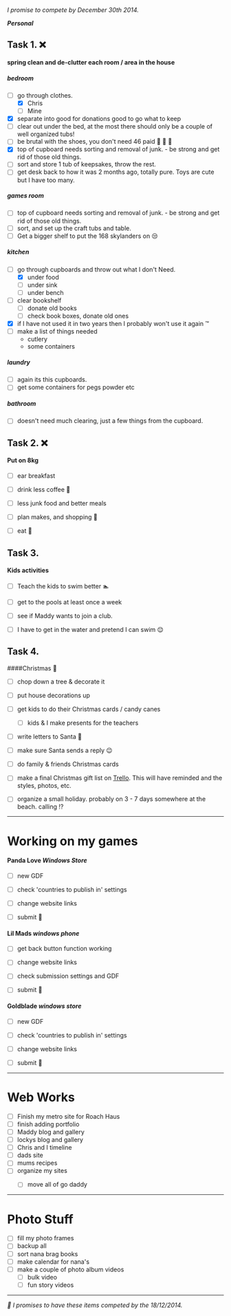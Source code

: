 *I promise to compete by December 30th 2014.*

***Personal***
## Task 1. ❌
#### spring clean and de-clutter each room / area in the house

##### bedroom
- [ ] go through clothes.
  - [x] Chris
  - [ ] Mine
- [x] separate into good for donations good to go what to keep
- [ ] clear out under the bed, at the most there should only be a couple of well organized tubs!
- [ ] be brutal with the shoes, you don't need 46 paid 👡 👟 👞 
- [x] top of cupboard needs sorting and removal of junk. - be strong and get rid of those old things.
- [ ] sort and store 1 tub of keepsakes, throw the rest.
- [ ] get desk back to how it was 2 months ago, totally pure. Toys are cute but I have too many.

##### games room
- [ ] top of cupboard needs sorting and removal of junk. - be strong and get rid of those old things.
- [ ] sort, and set up the craft tubs and table.
- [ ] Get a bigger shelf to put the 168 skylanders on 😒 

##### kitchen
- [ ] go through cupboards and throw out what I don't Need. 
  - [x] under food
  - [ ] under sink
  - [ ] under bench
- [ ] clear bookshelf
  - [ ] donate old books
  - [ ] check book boxes, donate old ones
- [x] if I have not used it in two years then I probably won't use it again ™ 
- [ ] make a list of things needed 
     * cutlery
     * some containers

##### laundry
- [ ] again its this cupboards.
- [ ] get some containers for pegs powder etc

##### bathroom
- [ ] doesn't need much clearing, just a few things from the cupboard.



## Task 2. ❌
#### Put on 8kg 

- [ ] ear breakfast
- [ ] drink less coffee 🍵
- [ ] less junk food and better meals
- [ ] plan makes, and shopping 🏬 
- [ ] eat 🍴 



## Task 3. 
#### Kids activities
- [ ] Teach the kids to swim better 🏊
- [ ] get to the pools at least once a week
- [ ] see if Maddy wants to join a club.
- [ ] I have to get in the water and pretend I can swim 😌

  
## Task 4.
####Christmas 🎄

- [ ] chop down a tree & decorate it 
- [ ] put house decorations up

- [ ] get kids to do their Christmas cards / candy canes
  - [ ] kids & I make presents for the teachers

- [ ] write letters to Santa 🎅
- [ ] make sure Santa sends a reply 😉
- [ ] do family & friends Christmas cards

- [ ] make a final Christmas gift list on [Trello](http://trello.com). This will have reminded and the styles, photos, etc.
- [ ] organize a small holiday. probably on 3 - 7 days somewhere at the beach. calling ⁉ 


---



# Working on my games

#### Panda Love *Windows Store*
- [ ] new GDF
- [ ] check 'countries to publish in' settings
- [ ] change website links
- [ ] submit 🌟



#### Lil Mads *windows phone*
- [ ] get back button function working
- [ ] change website links
- [ ] check submission settings and GDF
- [ ] submit 🌟



#### Goldblade *windows store*
- [ ] new GDF
- [ ] check 'countries to publish in' settings
- [ ] change website links
- [ ] submit 🌟


---

# Web Works

- [ ] Finish my metro site for Roach Haus 
- [ ] finish adding portfolio
- [ ] Maddy blog and gallery
- [ ] lockys blog and gallery
- [ ] Chris and I timeline
- [ ] dads site
- [ ] mums recipes
- [ ] organize my sites
  - [ ] move all of go daddy


---

# Photo Stuff
- [ ] fill my photo frames
- [ ] backup all
- [ ] sort nana brag books
- [ ] make calendar for nana's
- [ ] make a couple of photo album videos 
  - [ ] bulk video
  - [ ] fun story videos

---

*📢 I promises to have these items competed by the 18/12/2014.*
